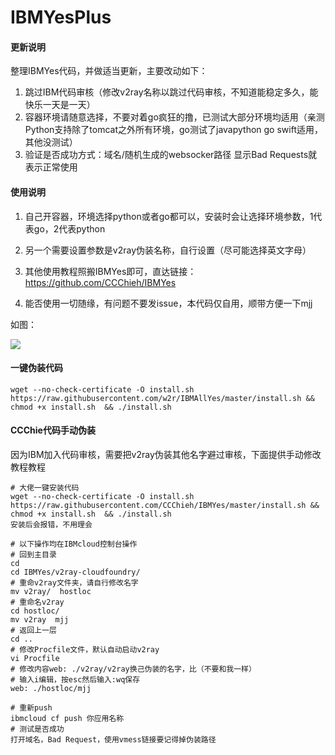 # IBMYesPlus

#### 更新说明

整理IBMYes代码，并做适当更新，主要改动如下：

1. 跳过IBM代码审核（修改v2ray名称以跳过代码审核，不知道能稳定多久，能快乐一天是一天）
2. 容器环境请随意选择，不要对着go疯狂的撸，已测试大部分环境均适用（亲测Python支持除了tomcat之外所有环境，go测试了javapython go swift适用，其他没测试）
3. 验证是否成功方式：域名/随机生成的websocker路径   显示Bad Requests就表示正常使用





#### 使用说明

1. 自己开容器，环境选择python或者go都可以，安装时会让选择环境参数，1代表go，2代表python

2. 另一个需要设置参数是v2ray伪装名称，自行设置（尽可能选择英文字母）

3. 其他使用教程照搬IBMYes即可，直达链接：https://github.com/CCChieh/IBMYes

4. 能否使用一切随缘，有问题不要发issue，本代码仅自用，顺带方便一下mjj

    

如图：

![](img/1.jpg)





#### 一键伪装代码

~~~~
wget --no-check-certificate -O install.sh https://raw.githubusercontent.com/w2r/IBMAllYes/master/install.sh && chmod +x install.sh  && ./install.sh
~~~~



#### CCChie代码手动伪装

因为IBM加入代码审核，需要把v2ray伪装其他名字避过审核，下面提供手动修改教程教程

~~~
# 大佬一键安装代码
wget --no-check-certificate -O install.sh https://raw.githubusercontent.com/CCChieh/IBMYes/master/install.sh && chmod +x install.sh  && ./install.sh
安装后会报错，不用理会

# 以下操作均在IBMcloud控制台操作
# 回到主目录
cd
cd IBMYes/v2ray-cloudfoundry/
# 重命v2ray文件夹，请自行修改名字
mv v2ray/  hostloc
# 重命名v2ray
cd hostloc/
mv v2ray  mjj
# 返回上一层
cd ..
# 修改Procfile文件，默认自动启动v2ray
vi Procfile
# 修改内容web: ./v2ray/v2ray换己伪装的名字，比（不要和我一样）
# 输入i编辑，按esc然后输入:wq保存
web: ./hostloc/mjj

# 重新push
ibmcloud cf push 你应用名称
# 测试是否成功
打开域名，Bad Request，使用vmess链接要记得掉伪装路径
~~~



